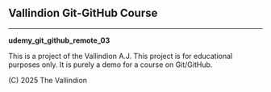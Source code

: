 
## Vallindion Git-GitHub Course

****************

__udemy_git_github_remote_03__

This is a project of the Vallindion A.J. This project is for educational purposes only. It is purely a demo for a course on Git/GitHub.

(C) 2025 The Vallindion
